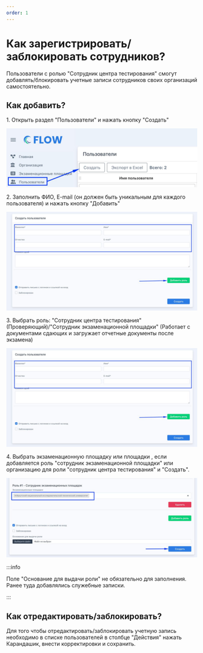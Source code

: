 ```yaml
---
order: 1
---
```


# Как зарегистрировать/заблокировать сотрудников?

Пользователи с ролью "Сотрудник центра тестирования" смогут добавлять/блокировать учетные записи сотрудников своих организаций самостоятельно.

## Как добавить?

1\. Открыть  раздел "Пользователи" и нажать кнопку "Создать"

![](<../../.gitbook/assets/telegram-cloud-photo-size-2-5249304455487285519-y.jpg>)

2\. Заполнить ФИО, E-mail (он должен быть уникальным для каждого пользователя) и нажать кнопку "Добавить"

![](<../../.gitbook/assets/telegram-cloud-photo-size-2-5249304455487285520-y.jpg>)

3\. Выбрать роль: "Сотрудник центра тестирования" (Проверяющий)/"Сотрудник экзаменационной площадки" (Работает с документами сдающих и загружает отчетные документы после экзамена)

![](<../../.gitbook/assets/telegram-cloud-photo-size-2-5249304455487285520-y (1).jpg>)

4\. Выбрать экзаменационную площадку или площадки , если добавляется роль "сотрудник экзаменационной площадки" или организацию для роли "сотрудник центра тестирования" и "Создать".

![](<../../.gitbook/assets/telegram-cloud-photo-size-2-5249304455487285521-y.jpg>)

:::info

Поле "Основание для выдачи роли" не обязательно для заполнения. Ранее туда добавлялись служебные записки.

:::

## Как отредактировать/заблокировать?

Для того чтобы отредактировать/заблокировать учетную запись необходимо в списке пользователей в столбце "Действия" нажать Карандашик, внести корректировки и сохранить.